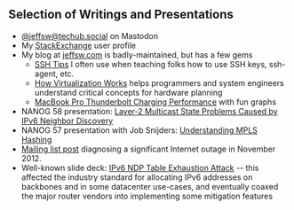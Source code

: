 ## Selection of Writings and Presentations

* <a rel="me" href="https://techhub.social/@jeffsw">@jeffsw@techub.social</a> on Mastodon
* My [StackExchange](https://stackexchange.com/users/13081619/jeff-wheeler) user profile
* My blog at [jeffsw.com](http://jeffsw.com) is badly-maintained, but has a few gems
  * [SSH Tips](http://jeffsw.com/2018/ssh-tips/) I often use when teaching folks how to use SSH keys, ssh-agent, etc.
  * [How Virtualization Works](http://jeffsw.com/2017/how-server-virtualizations-memory-segmentation-works/) helps programmers and system engineers understand critical concepts for hardware planning
  * [MacBook Pro Thunderbolt Charging Performance](http://jeffsw.com/2018/mbp-charging-performance/) with fun graphs
* NANOG 58 presentation: [Layer-2 Multicast State Problems Caused by IPv6 Neighbor Discovery](https://archive.nanog.org/sites/default/files/tues.general.wheeler.neighbor.12.pdf)
* NANOG 57 presentation with Job Snijders: [Understanding MPLS Hashing](https://archive.nanog.org/meetings/nanog57/presentations/Tuesday/tues.general.SnijdersWheeler.MACaddresses.14.pdf)
* [Mailing list post](https://mailman.nanog.org/pipermail/nanog/2012-November/053754.html) diagnosing a significant Internet outage in November 2012.
* Well-known slide deck: [IPv6 NDP Table Exhaustion Attack](https://inconcepts.biz/~jsw/IPv6_NDP_Exhaustion.pdf) -- this affected the industry standard for allocating IPv6 addresses on backbones and in some datacenter use-cases, and eventually coaxed the major router vendors into implementing some mitigation features
